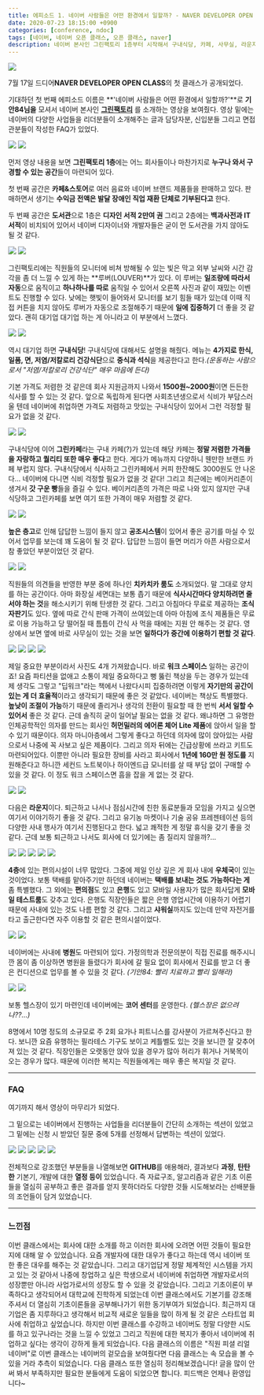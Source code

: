 ```yaml
---
title: 에피소드 1. 네이버 사람들은 어떤 환경에서 일할까? - NAVER DEVELOPER OPEN CLASS
date: 2020-07-23 18:15:00 +0900
categories: [conference, ndoc]
tags: [네이버, 네이버 오픈 클래스, 오픈 클래스, naver]
description: 네이버 본사인 그린팩토리 1층부터 시작해서 구내식당, 카페, 사무실, 라운지, 복지 시설등을 알아봅시다!
---
```


![](./images/2020-08-24-17-49-58.png)

7월 17일 드디어**NAVER DEVELOPER OPEN CLASS**의 첫 클래스가 공개되었다.

기대하던 첫 번째 에피소드 이름은 **'네이버 사람들은 어떤 환경에서 일할까?'**로 **기안84님을** 모셔서 네이버 본사인 **[그린팩토리](https://map.naver.com/v5/search/%EA%B7%B8%EB%A6%B0%20%ED%8C%A9%ED%86%A0%EB%A6%AC/place/37741703?c=14148380.4800724,4489349.1064442,14,0,0,0,dh)** 를 소개하는 영상을 보여줬다. 영상 밑에는 네이버의 다양한 사업들을 리더분들이 소개해주는 글과 담당자분, 신입분들 그리고 면접관분들이 작성한 FAQ가 있었다.

![](./images/2020-08-24-17-50-19.png) ![](./images/2020-08-24-17-50-23.png)

먼저 영상 내용을 보면 **그린팩토리 1층**에는 어느 회사들이나 마찬가지로 **누구나 와서 구경할 수 있는 공간**들이 마련되어 있다.

첫 번째 공간은 **카페&스토어**로 여러 음료와 네이버 브랜드 제품들을 판매하고 있다. 판매하면서 생기는 **수익금 전액은 발달 장애인 직업 재환 단체로 기부된다고** 한다.

두 번째 공간은 **도서관**으로 1층은 **디자인 서적 2만여 권** 그리고 2층에는 **백과사전과 IT 서적**이 비치되어 있어서 네이버 디자이너와 개발자들은 굳이 먼 도서관을 가지 않아도 될 것 같다.

![](./images/2020-08-24-17-50-53.png) ![](./images/2020-08-24-17-50-57.png)

그린팩토리에는 직원들의 모니터에 비쳐 방해될 수 있는 빛은 막고 외부 날씨와 시간 감각을 좀 더 느낄 수 있게 하는 **루버(LOUVER)**가 있다. 이 루버는 **일조량에 따라서 자동**으로 움직이고 **하나하나를 따로** 움직일 수 있어서 오른쪽 사진과 같이 재밌는 이벤트도 진행할 수 있다. 낮에는 햇빛이 들어와서 모니터를 보기 힘들 때가 있는데 이때 직접 커튼을 치지 않아도 루버가 자동으로 조절해주기 때문에 **일에 집중하기** 더 좋을 것 같았다. 괜히 대기업 대기업 하는 게 아니라고 이 부분에서 느꼈다.

![](./images/2020-08-24-17-51-04.png) ![](./images/2020-08-24-17-51-08.png)

역시 대기업 하면 **구내식당**! 구내식당에 대해서도 설명을 해줬다. 메뉴는 **4가지로 한식, 일품, 면, 저염/저칼로리 건강식단**으로 **중식과 석식**을 제공한다고 한다._(운동하는 사람으로서 "저염/저칼로리 건강식단" 매우 마음에 든다)_

기본 가격도 저렴한 것 같은데 회사 지원금까지 나와서 **1500원~2000원**이면 든든한 식사를 할 수 있는 것 같다. 앞으로 독립하게 된다면 사회초년생으로서 식비가 부담스러울 텐데 네이버에 취업하면 가격도 저렴하고 맛있는 구내식당이 있어서 그런 걱정할 필요가 없을 것 같다.

![](./images/2020-08-24-17-51-20.png) ![](./images/2020-08-24-17-51-25.png)

구내식당에 이어 **그린카페**라는 구내 카페(?)가 있는데 해당 카페는 **정말 저렴한 가격들을 자랑하고 퀄리티 또한 매우 좋다**고 한다. 게다가 메뉴까지 다양하니 웬만한 브랜드 카페 부럽지 않다. 구내식당에서 식사하고 그린카페에서 커피 한잔해도 3000원도 안 나온다... 네이버에 다니면 식비 걱정할 필요가 없을 것 같다! 그리고 최근에는 베이커리존이 생겨서 **갓 구운 빵**들을 즐길 수 있다. 베이커리존의 가격은 따로 나와 있지 않지만 구내식당하고 그린카페를 보면 여기 또한 가격이 매우 저렴할 것 같다.

![](./images/2020-08-24-17-51-41.png) ![](./images/2020-08-24-17-51-47.png)

**높은 층고**로 인해 답답한 느낌이 들지 않고 **공조시스템**이 있어서 좋은 공기를 마실 수 있어서 업무를 보는데 꽤 도움이 될 것 같다. 답답한 느낌이 들면 머리가 아픈 사람으로서 참 좋았던 부분이었던 것 같다.

![](./images/2020-08-24-17-51-52.png) ![](./images/2020-08-24-17-52-00.png)

직원들의 의견들을 반영한 부분 중에 하나인 **치카치카 룸도** 소개되었다. 말 그대로 양치를 하는 공간이다. 아마 화장실 세면대는 보통 좁기 때문에 **식사시간마다 양치하려면 줄 서야 하는 것**을 해소시키기 위해 탄생한 것 같다. 그리고 아침마다 무료로 제공하는 **조식 자판기**도 있다. 옆에 따로 간식 판매 가격이 쓰여있는데 아마 아침에 조식 제품들은 무료로 이용 가능하고 당 떨어질 때 틈틈이 간식 사 먹을 때에는 지원 안 해주는 것 같다. 영상에서 보면 옆에 바로 사무실이 있는 것을 보면 **일하다가 중간에 이용하기 편할 것 같다**.

![](./images/2020-08-24-17-52-16.png) ![](./images/2020-08-24-17-52-18.png) ![](./images/2020-08-24-17-52-21.png) ![](./images/2020-08-24-17-52-23.png)

제일 중요한 부분이라서 사진도 4개 가져왔습니다. 바로 **워크 스페이스** 일하는 공간이죠! 요즘 파티션을 없애고 소통이 제일 중요하다고 뻥 뚫린 책상을 두는 경우가 있는데 제 생각도 그렇고 "딥워크"라는 책에서 나왔다시피 집중하려면 이렇게 **자기만의 공간이 있는 게 더 효율적**이라고 생각되기 때문에 좋은 것 같았다. 네이버는 책상도 특별했다. **높낮이 조절이 가능**하기 때문에 졸리거나 생각의 전환이 필요할 때 한 번씩 **서서 일할 수 있어서** 좋은 것 같다. 근데 솔직히 굳이 일어날 필요는 없을 것 같다. 왜냐하면 그 유명한 인체공학적인 의자를 만드는 회사인 **허먼밀러의 에어론 체어 Lite 제품**에 앉아서 일을 할 수 있기 때문이다. 의자 마니아층에서 그렇게 좋다고 하던데 의자에 많이 앉아있는 사람으로서 나중에 꼭 사보고 싶은 제품이다. 그리고 의자 뒤에는 긴급상황에 쓰라고 키트도 마련되어있다. 이뿐만 아니라 필요한 장비를 사라고 회사에서 **1년에 160만 원 정도를** 지원해준다고 하니깐 세컨드 노트북이나 하이엔드급 모니터를 살 때 부담 없이 구매할 수 있을 것 같다. 이 정도 워크 스페이스면 흠을 잡을 게 없는 것 같다.

![](./images/2020-08-24-17-54-00.png) ![](./images/2020-08-24-17-54-04.png)

다음은 **라운지**이다. 퇴근하고 나서나 점심시간에 친한 동료분들과 모임을 가지고 싶으면 여기서 이야기하기 좋을 것 같다. 그리고 유기농 마켓이나 기술 공유 프레젠테이션 등의 다양한 사내 행사가 여기서 진행된다고 한다. 넓고 쾌적한 게 정말 휴식을 갖기 좋을 것 같다. 근데 보통 퇴근하고 나서도 회사에 더 있기에는 좀 질리지 않을까?...

![](./images/2020-08-24-17-54-12.png) ![](./images/2020-08-24-17-54-15.png) ![](./images/2020-08-24-17-54-22.png) ![](./images/2020-08-24-17-54-30.png) ![](./images/2020-08-24-17-54-33.png)

**4층**에 있는 편의시설이 너무 많았다. 그중에 제일 인상 깊은 게 회사 내에 **우체국**이 있는 것이었다. 보통 택배를 맡아주기만 하던데 네이버는 **택배를 보내는 것도 가능하다는 게** 좀 특별했다. 그 외에는 **편의점**도 있고 **은행**도 있고 모바일 사용자가 많은 회사답게 **모바일 테스트룸**도 갖추고 있다. 은행도 직장인들은 짧은 은행 영업시간에 이용하기 어렵기 때문에 사내에 있는 것도 나름 편할 것 같다. 그리고 **샤워실**까지도 있는데 만약 자전거를 타고 출근한다면 자주 이용할 것 같은 편의시설이었다.

![](./images/2020-08-24-17-54-40.png) ![](./images/2020-08-24-17-54-43.png)

네이버에는 사내에 **병원**도 마련되어 있다. 가정의학과 전문의분이 직접 진료를 해주시니깐 몸이 좀 이상하면 병원을 들렸다가 회사에 갈 필요 없이 회사에서 진료를 받고 더 좋은 컨디션으로 업무를 볼 수 있을 것 같다. _(기안84: 빨리 치료하고 빨리 일해라)_

![](./images/2020-08-24-17-54-47.png) ![](./images/2020-08-24-17-54-51.png)

보통 헬스장이 있기 마련인데 네이버에는 **코어 센터**를 운영한다. _(헬스장은 없으려나??...)_

8명에서 10명 정도의 소규모로 주 2회 요가나 피트니스를 강사분이 가르쳐주신다고 한다. 보니깐 요즘 유행하는 필라테스 기구도 보이고 케틀벨도 있는 것을 보니깐 잘 갖추어져 있는 것 같다. 직장인들은 오랫동안 앉아 있을 경우가 많아 허리가 휘거나 거북목이 오는 경우가 많다. 때문에 이러한 복지는 직원들에게는 매우 좋은 복지일 것 같다.

---

### **FAQ**

여기까지 해서 영상이 마무리가 되었다.

그 밑으로는 네이버에서 진행하는 사업들을 리더분들이 간단히 소개하는 섹션이 있었고 그 밑에는 신청 시 받았던 질문 중에 5개를 선정해서 답변하는 섹션이 있었다.

![](./images/2020-08-24-17-54-59.png) ![](./images/2020-08-24-17-55-05.png) ![](./images/2020-08-24-17-55-09.png) ![](./images/2020-08-24-17-55-12.png)
![](./images/2020-08-24-17-55-15.png)

전체적으로 강조했던 부분들을 나열해보면 **GITHUB**를 애용해라, 결과보다 **과정**, **탄탄한** 기본기, 개발에 대한 **열정 등이** 있었습니다. 즉 자료구조, 알고리즘과 같은 기초 이론들을 열심히 공부하고 좋은 결과를 얻지 못하더라도 다양한 것들 시도해보라는 선배분들의 조언들이 담겨 있었습니다.

---

### **느낀점**

이번 클래스에서는 회사에 대한 소개를 하고 이러한 회사에 오려면 어떤 것들이 필요한지에 대해 알 수 있었습니다. 요즘 개발자에 대한 대우가 좋다고 하는데 역시 네이버 또한 좋은 대우를 해주는 것 같았습니다. 그리고 대기업답게 정말 체계적인 시스템을 가지고 있는 것 같아서 나중에 창업하고 싶은 학생으로서 네이버에 취업하면 개발자로서의 성장뿐만 아니라 사업가로서의 성장도 할 수 있을 것 같았습니다. 그리고 기초이론이 부족하다고 생각되어서 대학교에 진학하게 되었는데 이번 클래스에서도 기본기를 강조해주셔서 더 열심히 기초이론들을 공부해나가기 위한 동기부여가 되었습니다. 최근까지 대기업은 좀 지루하다고 생각해서 비교적 새로운 일들을 많이 하게 될 것 같은 스타트업 회사에 취업하고 싶었습니다. 하지만 이번 클래스를 수강하고 네이버도 정말 다양한 시도를 하고 있구나라는 것을 느낄 수 있었고 그리고 직원에 대한 복지가 좋아서 네이버에 취업하고 싶다는 생각이 강하게 들게 되었습니다. 다음 클래스의 이름은 "직원 피셜 리얼 네이버"로 이번 클래스는 네이버의 겉모습을 보여줬다면 다음 클래스는 속 모습을 볼 수 있을 거라 추측이 되었습니다. 다음 클래스 또한 열심히 정리해보겠습니다! 글을 많이 안 써 봐서 부족하지만 필요한 분들에게 도움이 되었으면 합니다. 피드백은 언제나 환영입니다~
